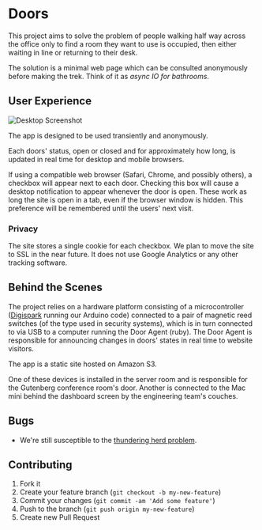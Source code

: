 # Doors

This project aims to solve the problem of people walking half way across the office only to find a room they want to use is occupied, then either waiting in line or returning to their desk.

The solution is a minimal web page which can be consulted anonymously before making the trek. Think of it as *async IO for bathrooms*.

## User Experience

![Desktop Screenshot](http://doors.boundless.com/screenshots/desktop_screenshot.png "Desktop Screenshot")

The app is designed to be used transiently and anonymously.

Each doors' status, open or closed and for approximately how long, is updated in real time for desktop and mobile browsers.

If using a compatible web browser (Safari, Chrome, and possibly others), a checkbox will appear next to each door. Checking this box will cause a desktop notification to appear whenever the door is open. These work as long the site is open in a tab, even if the browser window is hidden. This preference will be remembered until the users' next visit.

### Privacy

The site stores a single cookie for each checkbox. We plan to move the site to SSL in the near future. It does not use Google Analytics or any other tracking software.

## Behind the Scenes

The project relies on a hardware platform consisting of a microcontroller ([Digispark](http://digistump.com/products/1) running our Arduino code) connected to a pair of magnetic reed switches (of the type used in security systems), which is in turn connected to via USB to a computer running the Door Agent (ruby). The Door Agent is responsible for announcing changes in doors' states in real time to website visitors.

The app is a static site hosted on Amazon S3.

One of these devices is installed in the server room and is responsible for the Gutenberg conference room's door. Another is connected to the Mac mini behind the dashboard screen by the engineering team's couches.

## Bugs

* We're still susceptible to the [thundering herd problem](http://en.wikipedia.org/wiki/Thundering_herd_problem).

## Contributing

1. Fork it
2. Create your feature branch (`git checkout -b my-new-feature`)
3. Commit your changes (`git commit -am 'Add some feature'`)
4. Push to the branch (`git push origin my-new-feature`)
5. Create new Pull Request